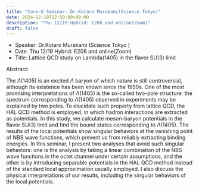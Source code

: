 ```yaml
---
title: "Core-U Seminar: Dr.Kotaro Murakami(Science Tokyo)"
date: 2024-12-19T12:50:00+09:00
description: "Thu 12/19 Hybrid: E208 and online(Zoom)"
draft: false
---
```


- Speaker:
Dr.Kotaro Murakami (Science Tokyo ) 
- Date:
Thu 12/19 Hybrid: E208 and online(Zoom)
- Title:
Lattice QCD study on Lambda(1405) in the flavor SU(3) limit

<!--more-->
Abstract:

The $\Lambda(1405)$ is an excited $\Lambda$ baryon of which nature is still controversial, although its existence has been known since the 1950s. One of the most promising interpretations of $\Lambda(1405)$ is the so-called two-pole structure: the spectrum corresponding to $\Lambda(1405)$ observed in experiments may be explained by two poles. To elucidate such property from lattice QCD, the HAL QCD method is employed, in which hadron interactions are extracted as potentials. In this study, we calculate meson-baryon potentials in the flavor SU(3) limit and find the bound states corresponding to $\Lambda(1405)$. The results of the local potentials show singular behaviors at the vanishing point of NBS wave functions, which prevent us from reliably extracting binding energies. In this seminar, I present two analyses that avoid such singular behaviors: one is the analysis by taking a linear combination of the NBS wave functions in the octet channel under certain assumptions, and the other is by introducing separable potentials in the HAL QCD method instead of the standard local approximation usually employed. I also discuss the physical interpretations of our results, including the singular behaviors of the local potentials.
